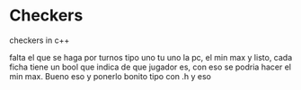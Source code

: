 # Checkers
checkers in c++

falta el que se haga por turnos tipo uno tu uno la pc, el min max y listo, cada ficha tiene un bool   que indica de que jugador es, con eso se podria hacer el min max. Bueno eso y ponerlo bonito tipo con .h y eso
